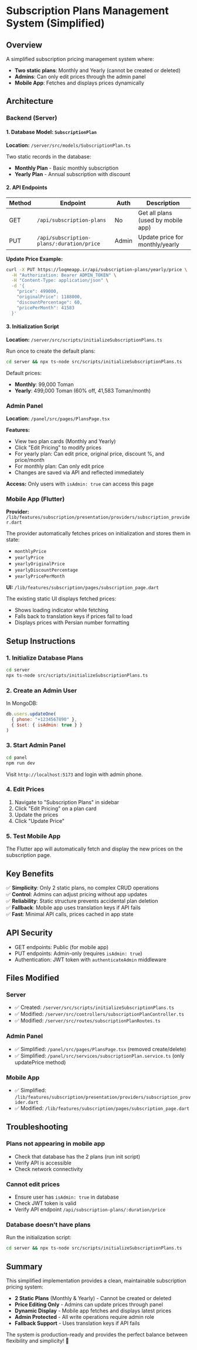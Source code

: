# Subscription Plans Management System (Simplified)

## Overview

A simplified subscription pricing management system where:
- **Two static plans**: Monthly and Yearly (cannot be created or deleted)
- **Admins**: Can only edit prices through the admin panel
- **Mobile App**: Fetches and displays prices dynamically

## Architecture

### Backend (Server)

#### 1. Database Model: `SubscriptionPlan`
**Location:** `/server/src/models/SubscriptionPlan.ts`

Two static records in the database:
- **Monthly Plan** - Basic monthly subscription
- **Yearly Plan** - Annual subscription with discount

#### 2. API Endpoints

| Method | Endpoint | Auth | Description |
|--------|----------|------|-------------|
| GET | `/api/subscription-plans` | No | Get all plans (used by mobile app) |
| PUT | `/api/subscription-plans/:duration/price` | Admin | Update price for monthly/yearly |

**Update Price Example:**
```bash
curl -X PUT https://loqmeapp.ir/api/subscription-plans/yearly/price \
  -H "Authorization: Bearer ADMIN_TOKEN" \
  -H "Content-Type: application/json" \
  -d '{
    "price": 499000,
    "originalPrice": 1188000,
    "discountPercentage": 60,
    "pricePerMonth": 41583
  }'
```

#### 3. Initialization Script
**Location:** `/server/src/scripts/initializeSubscriptionPlans.ts`

Run once to create the default plans:
```bash
cd server && npx ts-node src/scripts/initializeSubscriptionPlans.ts
```

Default prices:
- **Monthly**: 99,000 Toman
- **Yearly**: 499,000 Toman (60% off, 41,583 Toman/month)

### Admin Panel

**Location:** `/panel/src/pages/PlansPage.tsx`

**Features:**
- View two plan cards (Monthly and Yearly)
- Click "Edit Pricing" to modify prices
- For yearly plan: Can edit price, original price, discount %, and price/month
- For monthly plan: Can only edit price
- Changes are saved via API and reflected immediately

**Access:** Only users with `isAdmin: true` can access this page

### Mobile App (Flutter)

**Provider:** `/lib/features/subscription/presentation/providers/subscription_provider.dart`

The provider automatically fetches prices on initialization and stores them in state:
- `monthlyPrice`
- `yearlyPrice`
- `yearlyOriginalPrice`
- `yearlyDiscountPercentage`
- `yearlyPricePerMonth`

**UI:** `/lib/features/subscription/pages/subscription_page.dart`

The existing static UI displays fetched prices:
- Shows loading indicator while fetching
- Falls back to translation keys if prices fail to load
- Displays prices with Persian number formatting

## Setup Instructions

### 1. Initialize Database Plans

```bash
cd server
npx ts-node src/scripts/initializeSubscriptionPlans.ts
```

### 2. Create an Admin User

In MongoDB:
```javascript
db.users.updateOne(
  { phone: "+1234567890" },
  { $set: { isAdmin: true } }
)
```

### 3. Start Admin Panel

```bash
cd panel
npm run dev
```

Visit `http://localhost:5173` and login with admin phone.

### 4. Edit Prices

1. Navigate to "Subscription Plans" in sidebar
2. Click "Edit Pricing" on a plan card
3. Update the prices
4. Click "Update Price"

### 5. Test Mobile App

The Flutter app will automatically fetch and display the new prices on the subscription page.

## Key Benefits

✅ **Simplicity**: Only 2 static plans, no complex CRUD operations  
✅ **Control**: Admins can adjust pricing without app updates  
✅ **Reliability**: Static structure prevents accidental plan deletion  
✅ **Fallback**: Mobile app uses translation keys if API fails  
✅ **Fast**: Minimal API calls, prices cached in app state  

## API Security

- GET endpoints: Public (for mobile app)
- PUT endpoints: Admin-only (requires `isAdmin: true`)
- Authentication: JWT token with `authenticateAdmin` middleware

## Files Modified

### Server
- ✅ Created: `/server/src/scripts/initializeSubscriptionPlans.ts`
- ✅ Modified: `/server/src/controllers/subscriptionPlanController.ts`
- ✅ Modified: `/server/src/routes/subscriptionPlanRoutes.ts`

### Admin Panel
- ✅ Simplified: `/panel/src/pages/PlansPage.tsx` (removed create/delete)
- ✅ Simplified: `/panel/src/services/subscriptionPlan.service.ts` (only updatePrice method)

### Mobile App
- ✅ Simplified: `/lib/features/subscription/presentation/providers/subscription_provider.dart`
- ✅ Modified: `/lib/features/subscription/pages/subscription_page.dart`

## Troubleshooting

### Plans not appearing in mobile app
- Check that database has the 2 plans (run init script)
- Verify API is accessible
- Check network connectivity

### Cannot edit prices
- Ensure user has `isAdmin: true` in database
- Check JWT token is valid
- Verify API endpoint `/api/subscription-plans/:duration/price`

### Database doesn't have plans
Run the initialization script:
```bash
cd server && npx ts-node src/scripts/initializeSubscriptionPlans.ts
```

## Summary

This simplified implementation provides a clean, maintainable subscription pricing system:

- **2 Static Plans** (Monthly & Yearly) - Cannot be created or deleted
- **Price Editing Only** - Admins can update prices through panel
- **Dynamic Display** - Mobile app fetches and displays latest prices
- **Admin Protected** - All write operations require admin role
- **Fallback Support** - Uses translation keys if API fails

The system is production-ready and provides the perfect balance between flexibility and simplicity! 🎉

